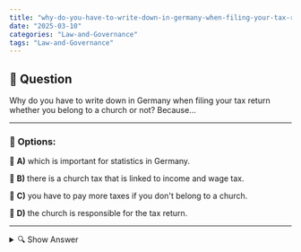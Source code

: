 ```yaml
---
title: "why-do-you-have-to-write-down-in-germany-when-filing-your-tax-return-whether-you-belong-to-a-church-"
date: "2025-03-10"
categories: "Law-and-Governance"
tags: "Law-and-Governance"
---
```


## 📌 **Question**

Why do you have to write down in Germany when filing your tax return whether you belong to a church or not? Because...



---

### 📝 **Options:**

🔘 **A)** which is important for statistics in Germany.

🔘 **B)** there is a church tax that is linked to income and wage tax.

🔘 **C)** you have to pay more taxes if you don't belong to a church.

🔘 **D)** the church is responsible for the tax return.

---

<details>
  <summary>🔍 Show Answer</summary>

  <p>
💡  <b>Correct Answer:</b>  b
  </p>
  <p>
    📖<b>Explanation:</b>
    In Germany, the church tax plays an important role in the tax system. Members of certain religious communities, such as the Catholic or Protestant churches, pay a church tax in addition to income and wage tax. This tax is collected directly by the state and passed on to the respective church. Therefore, taxpayers must state in their tax return whether they belong to a church or not. This information is necessary to calculate the correct amount of taxes to be paid. Without this information, the church tax cannot be determined correctly.
  </p>
</details>
